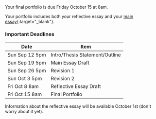 Your final portfolio is due Friday October 15 at 8am.

Your portfolio includes both your reflective essay and your [main essay](https://drive.google.com/file/d/1C8y99PBMEkX5MU0RmiZu4O7OyM5kCflG/view){:target="_blank"}.

### Important Deadlines

Date | Item
------|----------
Sun Sep 12 5pm | Intro/Thesis Statement/Outline
Sun Sep 19 5pm | Main Essay Draft
Sun Sep 26 5pm | Revision 1
Sun Oct 3 5pm | Revision 2
Fri Oct 8 8am | Reflective Essay Draft
Fri Oct 15 8am | Final Portfolio

Information about the reflective essay will be available October 1st (don't worry about it yet).
